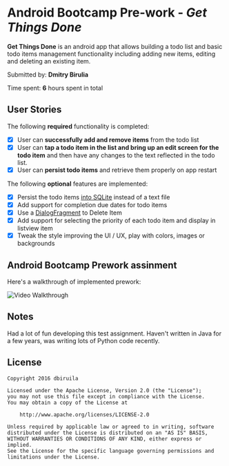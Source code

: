 # Android Bootcamp Pre-work - *Get Things Done*

**Get Things Done** is an android app that allows building a todo list and basic todo items management functionality including adding new items, editing and deleting an existing item.

Submitted by: **Dmitry Birulia**

Time spent: **6** hours spent in total

## User Stories

The following **required** functionality is completed:

* [x] User can **successfully add and remove items** from the todo list
* [x] User can **tap a todo item in the list and bring up an edit screen for the todo item** and then have any changes to the text reflected in the todo list.
* [x] User can **persist todo items** and retrieve them properly on app restart

The following **optional** features are implemented:

* [x] Persist the todo items [into SQLite](http://guides.codepath.com/android/Persisting-Data-to-the-Device#sqlite) instead of a text file
* [x] Add support for completion due dates for todo items
* [x] Use a [DialogFragment](http://guides.codepath.com/android/Using-DialogFragment) to Delete Item
* [x] Add support for selecting the priority of each todo item and display in listview item
* [x] Tweak the style improving the UI / UX, play with colors, images or backgrounds

## Android Bootcamp Prework assinment

Here's a walkthrough of implemented prework:

<img src='http://' title='Video Walkthrough' width='' alt='Video Walkthrough' />

## Notes

Had a lot of fun developing this test assignment. Haven't written in Java for a few years, was writing lots of Python code recently.

## License

    Copyright 2016 dbiruila

    Licensed under the Apache License, Version 2.0 (the "License");
    you may not use this file except in compliance with the License.
    You may obtain a copy of the License at

        http://www.apache.org/licenses/LICENSE-2.0

    Unless required by applicable law or agreed to in writing, software
    distributed under the License is distributed on an "AS IS" BASIS,
    WITHOUT WARRANTIES OR CONDITIONS OF ANY KIND, either express or implied.
    See the License for the specific language governing permissions and
    limitations under the License.
